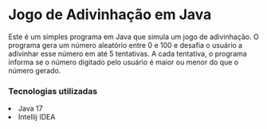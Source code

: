 <h1>Jogo de Adivinhação em Java</h1>
Este é um simples programa em Java que simula um jogo de adivinhação. O programa gera um número aleatório entre 0 e 100 e desafia o usuário a adivinhar esse número em até 5 tentativas. A cada tentativa, o programa informa se o número digitado pelo usuário é maior ou menor do que o número gerado.

<h3>Tecnologias utilizadas</h3>
<li>Java 17</li>
<li>Intellij IDEA</li>
